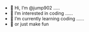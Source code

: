 - 👋 Hi, I’m @jump902 .....
- 👀 I’m interested in coding ......
- 🌱 I’m currently learning coding ......
- 🌱 or just make fun 

<!---
jump902/jump902 is a ✨ special ✨ repository because its `README.md` (this file) appears on your GitHub profile.
You can click the Preview link to take a look at your changes.
--->
